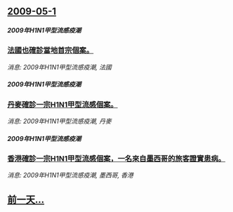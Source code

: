 ## [2009-05-1](/news/2009/05/1/index.md)

##### 2009年H1N1甲型流感疫潮
### [法國也確診當地首宗個案。](/news/2009/05/1/法國也確診當地首宗個案.md)
_消息: 2009年H1N1甲型流感疫潮, 法國_

##### 2009年H1N1甲型流感疫潮
### [丹麥確診一宗H1N1甲型流感個案。](/news/2009/05/1/丹麥確診一宗H1N1甲型流感個案.md)
_消息: 2009年H1N1甲型流感疫潮, 丹麥_

##### 2009年H1N1甲型流感疫潮
### [香港確診一宗H1N1甲型流感個案，一名來自墨西哥的旅客證實患病。](/news/2009/05/1/香港確診一宗H1N1甲型流感個案-一名來自墨西哥的旅客證實患病.md)
_消息: 2009年H1N1甲型流感疫潮, 墨西哥, 香港_

## [前一天...](/news/2009/04/30/index.md)

